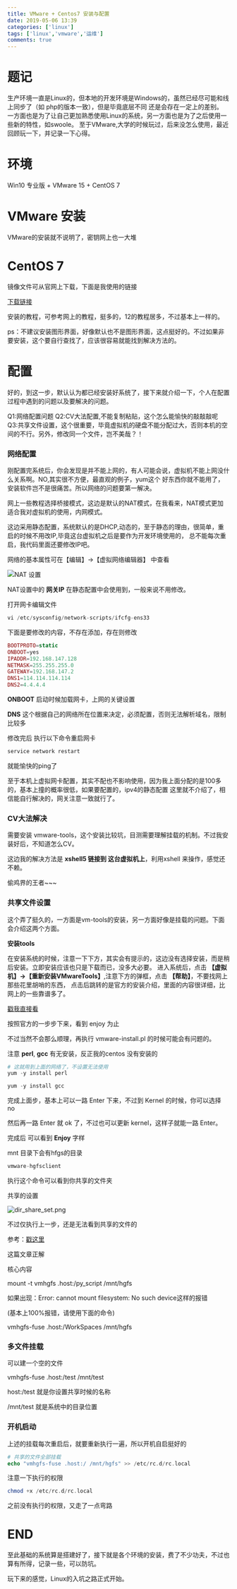 ```yaml
---
title: VMware + Centos7 安装与配置
date: 2019-05-06 13:39
categories: ['linux']
tags: ['linux','vmware','运维']
comments: true
---
```


# 题记

生产环境一直是Linux的，但本地的开发环境是Windows的，虽然已经尽可能和线上同步了（如 php的版本一致），但是毕竟底层不同
还是会存在一定上的差别。
一方面也是为了让自己更加熟悉使用Linux的系统，另一方面也是为了之后使用一些新的特性，如swoole。
至于VMware,大学的时候玩过，后来没怎么使用，最近回顾玩一下，并记录一下心得。

# 环境

Win10 专业版 + VMware 15 + CentOS 7

# VMware 安装

VMware的安装就不说明了，密钥网上也一大堆

# CentOS 7

镜像文件可从官网上下载，下面是我使用的链接

[下载链接](http://mirrors.163.com/centos/7.6.1810/isos/x86_64/CentOS-7-x86_64-DVD-1810.iso)

安装的教程，可参考网上的教程，挺多的，12的教程居多，不过基本上一样的。

ps：不建议安装图形界面，好像默认也不是图形界面，这点挺好的。不过如果非要安装，这个要自行查找了，应该很容易就能找到解决方法的。

# 配置

好的，到这一步，默认认为都已经安装好系统了，接下来就介绍一下，个人在配置过程中遇到的问题以及要解决的问题。

Q1:网络配置问题
Q2:CV大法配置,不能复制粘贴，这个怎么能愉快的敲敲敲呢
Q3:共享文件设置，这个很重要，毕竟虚拟机的硬盘不能分配过大，否则本机的空间的不行。另外，修改同一个文件，岂不美哉？！

### **网络配置**

刚配置完系统后，你会发现是并不能上网的，有人可能会说，虚拟机不能上网没什么关系啊。NO,其实很不方便，最直观的例子，yum这个
好东西你就不能用了，安装软件岂不是很痛苦。所以网络的问题要第一解决。

网上一些教程选择桥接模式，这边是默认的NAT模式，在我看来，NAT模式更加适合我对虚拟机的使用，内网模式。

这边采用静态配置，系统默认的是DHCP,动态的，至于静态的理由，很简单，重启的时候不用改IP,毕竟这台虚拟机之后是要作为开发环境使用的，
总不能每次重启，我代码里面还要修改IP吧。

网络的基本属性可在【编辑】->【虚拟网络编辑器】 中查看

![NAT 设置](https://upload-images.jianshu.io/upload_images/1932840-a01b44143752ae2c.png?imageMogr2/auto-orient/strip%7CimageView2/2/w/1240)

NAT设置中的 **网关IP** 在静态配置中会使用到，一般来说不用修改。

打开网卡编辑文件

```php
vi /etc/sysconfig/network-scripts/ifcfg-ens33
```

下面是要修改的内容，不存在添加，存在则修改

```php
BOOTPROTO=static
ONBOOT=yes
IPADDR=192.168.147.128
NETMASK=255.255.255.0
GATEWAY=192.168.147.2
DNS1=114.114.114.114
DNS2=4.4.4.4
```
**ONBOOT** 启动时候加载网卡，上网的关键设置

**DNS** 这个根据自己的网络所在位置来决定，必须配置，否则无法解析域名，限制比较多

修改完后 执行以下命令重启网卡

```php
service network restart
```

就能愉快的ping了

至于本机上虚拟网卡配置，其实不配也不影响使用，因为我上面分配的是100多的，基本上撞的概率很低，如果要配置的，ipv4的静态配置
这里就不介绍了，相信能自行解决的，网关注意一致就行了。

### **CV大法解决**

需要安装 vmware-tools，这个安装比较坑，目测需要理解挂载的机制。不过我安装好后，不知道怎么CV。

这边我的解决方法是 **xshell5 链接到 这台虚拟机上**，利用xshell 来操作，感觉还不赖。

偷鸡界的王者~~~

### **共享文件设置**

这个弄了挺久的，一方面是vm-tools的安装，另一方面好像是挂载的问题。下面会介绍这两个方面。

**安装tools**

在安装系统的时候，注意一下下方，其实会有提示的，这边没有选择安装，而是稍后安装。立即安装应该也只是下载而已，没多大必要。
进入系统后，点击 **【虚拟机】->【重新安装VMwareTools】**,注意下方的弹框，点击 **【帮助】**，不要找网上那些花里胡哨的东西，
点击后跳转的是官方的安装介绍，里面的内容很详细，比网上的一些靠谱多了。

[戳我直接看](https://docs.vmware.com/cn/VMware-Workstation-Pro/15.0/com.vmware.ws.using.doc/GUID-08BB9465-D40A-4E16-9E15-8C016CC8166F.html)

按照官方的一步步下来，看到 enjoy 为止

不过当然不会那么顺理，再执行 vmware-install.pl 的时候可能会有问题的。

注意 **perl**, **gcc** 有无安装，反正我的centos 没有安装的

```php
# 这就用到上面的网络了，不设置无法使用
yum -y install perl

yum -y install gcc
```

完成上面步，基本上可以一路 Enter 下来，不过到 Kernel 的时候，你可以选择 no

然后再一路 Enter 就 ok 了，不过也可以更新 kernel，这样子就能一路 Enter。

完成后 可以看到 **Enjoy** 字样

mnt 目录下会有hfgs的目录

```php
vmware-hgfsclient
```

执行这个命令可以看到你共享的文件夹

共享的设置

![dir_share_set.png](https://upload-images.jianshu.io/upload_images/1932840-c1eef871ea9a4ec6.png?imageMogr2/auto-orient/strip%7CimageView2/2/w/1240)

不过仅执行上一步，还是无法看到共享的文件的

参考：[戳这里](https://blog.51cto.com/853056088/2286704)

这篇文章正解

核心内容

mount -t vmhgfs .host:/py_script /mnt/hgfs

如果出现：Error: cannot mount filesystem: No such device这样的报错

(基本上100%报错，请使用下面的命令)

vmhgfs-fuse .host:/WorkSpaces /mnt/hgfs

### **多文件挂载**

可以建一个空的文件

vmhgfs-fuse .host:/test /mnt/test

host:/test 就是你设置共享时候的名称

/mnt/test 就是系统中的目录位置

### **开机启动**

上述的挂载每次重启后，就要重新执行一遍，所以开机自启挺好的

```php
# 共享的文件全部挂载
echo "vmhgfs-fuse .host:/ /mnt/hgfs" >> /etc/rc.d/rc.local
```
注意一下执行的权限

```php
chmod +x /etc/rc.d/rc.local 
```

之前没有执行的权限，又走了一点弯路

# END

至此基础的系统算是搭建好了，接下就是各个环境的安装，费了不少功夫，不过也算有所得，记录一些，可以防坑。

玩下来的感觉，Linux的入坑之路正式开始。







